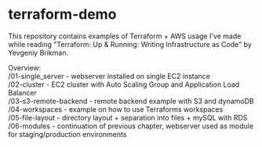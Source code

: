 # terraform-demo
This repository contains examples of Terraform + AWS usage I've made while reading "Terraform: Up & Running: Writing Infrastructure as Code" by Yevgeniy Brikman.

Overview:  
/01-single_server - webserver installed on single EC2 instance  
/02-cluster - EC2 cluster with Auto Scaling Group and Application Load Balancer  
/03-s3-remote-backend - remote backend example with S3 and dynamoDB  
/04-workspaces - example on how to use Terraforms workspaces  
/05-file-layout - directory layout + separation into files + mySQL with RDS  
/06-modules - continuation of previous chapter, webserver used as module for staging/production environments 
